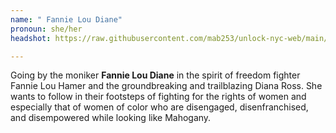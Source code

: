 ```yaml
---
name: " Fannie Lou Diane"
pronoun: she/her
headshot: https://raw.githubusercontent.com/mab253/unlock-nyc-web/main/uploads/velvet_crop.png

---
```

Going by the moniker **Fannie Lou Diane** in the spirit of freedom fighter Fannie Lou Hamer and the groundbreaking and trailblazing Diana Ross. She wants to follow in their footsteps of fighting for the rights of women and especially that of women of color who are disengaged, disenfranchised, and disempowered while looking like Mahogany.